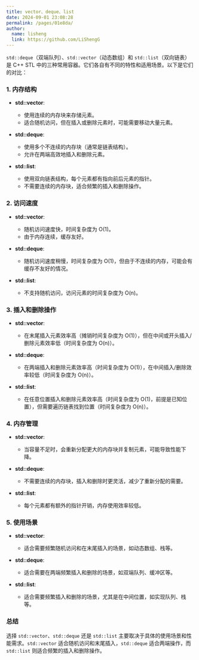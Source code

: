 ```yaml
---
title: vector、deque、list
date: 2024-09-01 23:08:28
permalink: /pages/01e8da/
author: 
  name: lisheng
  link: https://github.com/LiShengG
---
```

`std::deque`（双端队列）、`std::vector`（动态数组）和 `std::list`（双向链表）是 C++ STL 中的三种常用容器。它们各自有不同的特性和适用场景。以下是它们的对比：

### 1. 内存结构
- **std::vector**: 
  - 使用连续的内存块来存储元素。
  - 适合随机访问，但在插入或删除元素时，可能需要移动大量元素。

- **std::deque**: 
  - 使用多个不连续的内存块（通常是链表结构）。
  - 允许在两端高效地插入和删除元素。

- **std::list**: 
  - 使用双向链表结构，每个元素都有指向前后元素的指针。
  - 不需要连续的内存块，适合频繁的插入和删除操作。

### 2. 访问速度
- **std::vector**: 
  - 随机访问速度快，时间复杂度为 O(1)。
  - 由于内存连续，缓存友好。

- **std::deque**: 
  - 随机访问速度稍慢，时间复杂度为 O(1)，但由于不连续的内存，可能会有缓存不友好的情况。

- **std::list**: 
  - 不支持随机访问，访问元素的时间复杂度为 O(n)。

### 3. 插入和删除操作
- **std::vector**: 
  - 在末尾插入元素效率高（摊销时间复杂度为 O(1)），但在中间或开头插入/删除元素效率低（时间复杂度为 O(n)）。

- **std::deque**: 
  - 在两端插入和删除元素效率高（时间复杂度为 O(1)），在中间插入/删除效率较低（时间复杂度为 O(n)）。

- **std::list**: 
  - 在任意位置插入和删除元素效率高（时间复杂度为 O(1)，前提是已知位置），但需要遍历链表找到位置（时间复杂度为 O(n)）。

### 4. 内存管理
- **std::vector**: 
  - 当容量不足时，会重新分配更大的内存块并复制元素，可能导致性能下降。

- **std::deque**: 
  - 不需要连续的内存块，插入和删除时更灵活，减少了重新分配的需要。

- **std::list**: 
  - 每个元素都有额外的指针开销，内存使用效率较低。

### 5. 使用场景
- **std::vector**: 
  - 适合需要频繁随机访问和在末尾插入的场景，如动态数组、栈等。

- **std::deque**: 
  - 适合需要在两端频繁插入和删除的场景，如双端队列、缓冲区等。

- **std::list**: 
  - 适合需要频繁插入和删除的场景，尤其是在中间位置，如实现队列、栈等。

### 总结
选择 `std::vector`、`std::deque` 还是 `std::list` 主要取决于具体的使用场景和性能需求。`std::vector` 适合随机访问和末尾插入，`std::deque` 适合两端操作，而 `std::list` 则适合频繁的插入和删除操作。
